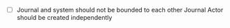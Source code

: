 - [ ] Journal and system should not be bounded to each other
Journal Actor should be created independently

